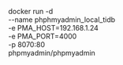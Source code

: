 docker run -d \
        --name phphmyadmin_local_tidb \
        -e PMA_HOST=192.168.1.24 \
        -e PMA_PORT=4000 \
        -p 8070:80 \
        phpmyadmin/phpmyadmin
